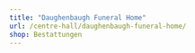 ```yaml
---
title: "Daughenbaugh Funeral Home"
url: /centre-hall/daughenbaugh-funeral-home/
shop: Bestattungen
---
```

